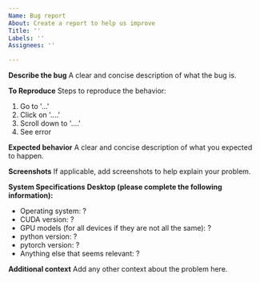 ```yaml
---
Name: Bug report
About: Create a report to help us improve
Title: ''
Labels: ''
Assignees: ''

---
```


**Describe the bug**
A clear and concise description of what the bug is.

**To Reproduce**
Steps to reproduce the behavior:
1. Go to '...'
2. Click on '....'
3. Scroll down to '....'
4. See error

**Expected behavior**
A clear and concise description of what you expected to happen.

**Screenshots**
If applicable, add screenshots to help explain your problem.

**System Specifications**
**Desktop (please complete the following information):**
- Operating system: ?
- CUDA version: ?
- GPU models (for all devices if they are not all the same): ?
- python version: ?
- pytorch version: ?
- Anything else that seems relevant: ?

**Additional context**
Add any other context about the problem here.

